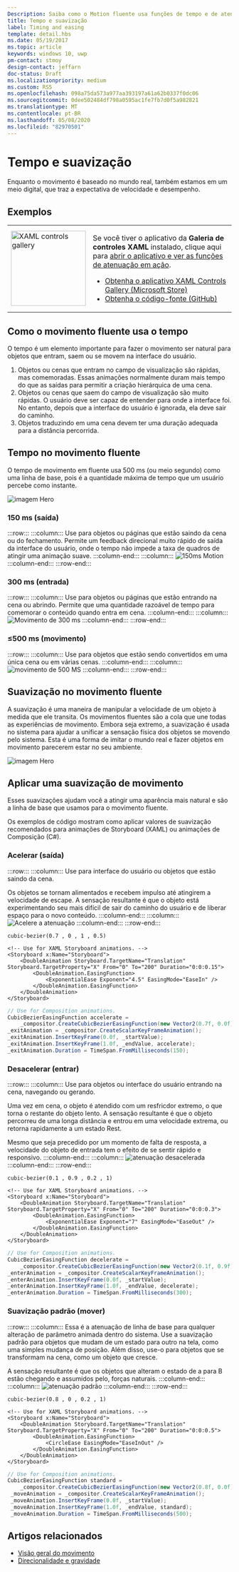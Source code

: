 ```yaml
---
Description: Saiba como o Motion fluente usa funções de tempo e de atenuação.
title: Tempo e suavização
label: Timing and easing
template: detail.hbs
ms.date: 05/19/2017
ms.topic: article
keywords: windows 10, uwp
pm-contact: stmoy
design-contact: jeffarn
doc-status: Draft
ms.localizationpriority: medium
ms.custom: RS5
ms.openlocfilehash: 098a75da573a977aa393197a61a62b0337f0dc06
ms.sourcegitcommit: 0dee502484df798a0595ac1fe7fb7d0f5a982821
ms.translationtype: MT
ms.contentlocale: pt-BR
ms.lasthandoff: 05/08/2020
ms.locfileid: "82970501"
---
```

# <a name="timing-and-easing"></a>Tempo e suavização

Enquanto o movimento é baseado no mundo real, também estamos em um meio digital, que traz a expectativa de velocidade e desempenho.

## <a name="examples"></a>Exemplos

<table>
<tr>
<td><img src="images/xaml-controls-gallery-app-icon.png" alt="XAML controls gallery" width="168"></img></td>
<td>
    <p>Se você tiver o aplicativo da <strong style="font-weight: semi-bold">Galeria de controles XAML</strong> instalado, clique aqui para <a href="xamlcontrolsgallery:/item/EasingFunction">abrir o aplicativo e ver as funções de atenuação em ação</a>.</p>
    <ul>
    <li><a href="https://www.microsoft.com/store/productId/9MSVH128X2ZT">Obtenha o aplicativo XAML Controls Gallery (Microsoft Store)</a></li>
    <li><a href="https://github.com/Microsoft/Xaml-Controls-Gallery">Obtenha o código-fonte (GitHub)</a></li>
    </ul>
</td>
</tr>
</table>

## <a name="how-fluent-motion-uses-time"></a>Como o movimento fluente usa o tempo

O tempo é um elemento importante para fazer o movimento ser natural para objetos que entram, saem ou se movem na interface do usuário.

1. Objetos ou cenas que entram no campo de visualização são rápidas, mas comemoradas. Essas animações normalmente duram mais tempo do que as saídas para permitir a criação hierárquica de uma cena.
1. Objetos ou cenas que saem do campo de visualização são muito rápidas. O usuário deve ser capaz de entender para onde a interface foi. No entanto, depois que a interface do usuário é ignorada, ela deve sair do caminho.
1. Objetos traduzindo em uma cena devem ter uma duração adequada para a distância percorrida.

## <a name="timing-in-fluent-motion"></a>Tempo no movimento fluente

O tempo de movimento em fluente usa 500 ms (ou meio segundo) como uma linha de base, pois é a quantidade máxima de tempo que um usuário percebe como instante.

![imagem Hero](images/time.gif)

### <a name="150ms-exit"></a>**150 ms** (saída)

:::row:::
    :::column:::
Use para objetos ou páginas que estão saindo da cena ou do fechamento.
Permite um feedback direcional muito rápido de saída da interface do usuário, onde o tempo não impede a taxa de quadros de atingir uma animação suave.
    :::column-end:::
    :::column:::
        ![150ms Motion](images/150msAlt.gif)
    :::column-end:::
:::row-end:::

### <a name="300ms-enter"></a>**300 ms** (entrada)

:::row:::
    :::column:::
Use para objetos ou páginas que estão entrando na cena ou abrindo.
Permite que uma quantidade razoável de tempo para comemorar o conteúdo quando entra em cena.
    :::column-end:::
    :::column:::
        ![Movimento de 300 ms](images/300ms.gif)
    :::column-end:::
:::row-end:::

### <a name="500ms-move"></a>**≤500 ms** (movimento)

:::row:::
    :::column:::
Use para objetos que estão sendo convertidos em uma única cena ou em várias cenas. 
    :::column-end:::
    :::column:::
        ![movimento de 500 MS](images/500ms.gif)
    :::column-end:::
:::row-end:::

## <a name="easing-in-fluent-motion"></a>Suavização no movimento fluente

A suavização é uma maneira de manipular a velocidade de um objeto à medida que ele transita. Os movimentos fluentes são a cola que une todas as experiências de movimento. Embora seja extremo, a suavização é usada no sistema para ajudar a unificar a sensação física dos objetos se movendo pelo sistema. Esta é uma forma de imitar o mundo real e fazer objetos em movimento parecerem estar no seu ambiente.

![imagem Hero](images/easing.gif)

## <a name="apply-easing-to-motion"></a>Aplicar uma suavização de movimento

Esses suavizações ajudam você a atingir uma aparência mais natural e são a linha de base que usamos para o movimento fluente.

Os exemplos de código mostram como aplicar valores de suavização recomendados para animações de Storyboard (XAML) ou animações de Composição (C#).

### <a name="accelerate-exit"></a>**Acelerar** (saída)

:::row:::
    :::column:::
Use para interface do usuário ou objetos que estão saindo da cena.

Os objetos se tornam alimentados e recebem impulso até atingirem a velocidade de escape.
A sensação resultante é que o objeto está experimentando seu mais difícil de sair do caminho do usuário e de liberar espaço para o novo conteúdo.
    :::column-end:::
    :::column:::
        ![Acelere a atenuação](images/accelEase.gif)
    :::column-end:::
:::row-end:::

```
cubic-bezier(0.7 , 0 , 1 , 0.5)
```

```xaml
<!-- Use for XAML Storyboard animations. -->
<Storyboard x:Name="Storyboard">
    <DoubleAnimation Storyboard.TargetName="Translation" Storyboard.TargetProperty="X" From="0" To="200" Duration="0:0:0.15">
        <DoubleAnimation.EasingFunction>
            <ExponentialEase Exponent="4.5" EasingMode="EaseIn" />
        </DoubleAnimation.EasingFunction>
    </DoubleAnimation>
</Storyboard>
```

```csharp
// Use for Composition animations.
CubicBezierEasingFunction accelerate =
    _compositor.CreateCubicBezierEasingFunction(new Vector2(0.7f, 0.0f), new Vector2(1.0f, 0.5f));
_exitAnimation = _compositor.CreateScalarKeyFrameAnimation();
_exitAnimation.InsertKeyFrame(0.0f, _startValue);
_exitAnimation.InsertKeyFrame(1.0f, _endValue, accelerate);
_exitAnimation.Duration = TimeSpan.FromMilliseconds(150);
```

### <a name="decelerate-enter"></a>**Desacelerar** (entrar)

:::row:::
    :::column:::
Use para objetos ou interface do usuário entrando na cena, navegando ou gerando.

Uma vez em cena, o objeto é atendido com um resfricdor extremo, o que torna o restante do objeto lento.
A sensação resultante é que o objeto percorreu de uma longa distância e entrou em uma velocidade extrema, ou retorna rapidamente a um estado Rest.

Mesmo que seja precedido por um momento de falta de resposta, a velocidade do objeto de entrada tem o efeito de se sentir rápido e responsivo.
    :::column-end:::
    :::column:::
        ![atenuação desacelerada](images/decelEase.gif)
    :::column-end:::
:::row-end:::

```
cubic-bezier(0.1 , 0.9 , 0.2 , 1)
```

```xaml
<!-- Use for XAML Storyboard animations. -->
<Storyboard x:Name="Storyboard">
    <DoubleAnimation Storyboard.TargetName="Translation" Storyboard.TargetProperty="X" From="0" To="200" Duration="0:0:0.3">
        <DoubleAnimation.EasingFunction>
            <ExponentialEase Exponent="7" EasingMode="EaseOut" />
        </DoubleAnimation.EasingFunction>
    </DoubleAnimation>
</Storyboard>
```

```csharp
// Use for Composition animations.
CubicBezierEasingFunction decelerate =
    _compositor.CreateCubicBezierEasingFunction(new Vector2(0.1f, 0.9f), new Vector2(0.2f, 1.0f));
_enterAnimation = _compositor.CreateScalarKeyFrameAnimation();
_enterAnimation.InsertKeyFrame(0.0f, _startValue);
_enterAnimation.InsertKeyFrame(1.0f, _endValue, decelerate);
_enterAnimation.Duration = TimeSpan.FromMilliseconds(300);
```

### <a name="standard-easing-move"></a>**Suavização padrão** (mover)

:::row:::
    :::column:::
Essa é a atenuação de linha de base para qualquer alteração de parâmetro animada dentro do sistema.
Use a suavização padrão para objetos que mudam de um estado para outro na tela, como uma simples mudança de posição. Além disso, use-o para objetos que se transformam na cena, como um objeto que cresce.

A sensação resultante é que os objetos que alteram o estado de a para B estão chegando e assumidos pelo, forças naturais.
    :::column-end:::
    :::column:::
        ![atenuação padrão](images/standardEase.gif)
    :::column-end:::
:::row-end:::

```
cubic-bezier(0.8 , 0 , 0.2 , 1)
```

```xaml
<!-- Use for XAML Storyboard animations. -->
<Storyboard x:Name="Storyboard">
    <DoubleAnimation Storyboard.TargetName="Translation" Storyboard.TargetProperty="X" From="0" To="200" Duration="0:0:0.5">
        <DoubleAnimation.EasingFunction>
            <CircleEase EasingMode="EaseInOut" />
        </DoubleAnimation.EasingFunction>
    </DoubleAnimation>
</Storyboard>
```

```csharp
// Use for Composition animations.
CubicBezierEasingFunction standard =
    _compositor.CreateCubicBezierEasingFunction(new Vector2(0.8f, 0.0f), new Vector2(0.2f, 1.0f));
 _moveAnimation = _compositor.CreateScalarKeyFrameAnimation();
 _moveAnimation.InsertKeyFrame(0.0f, _startValue);
 _moveAnimation.InsertKeyFrame(1.0f, _endValue, standard);
 _moveAnimation.Duration = TimeSpan.FromMilliseconds(500);
```

## <a name="related-articles"></a>Artigos relacionados

- [Visão geral do movimento](index.md)
- [Direcionalidade e gravidade](directionality-and-gravity.md)
